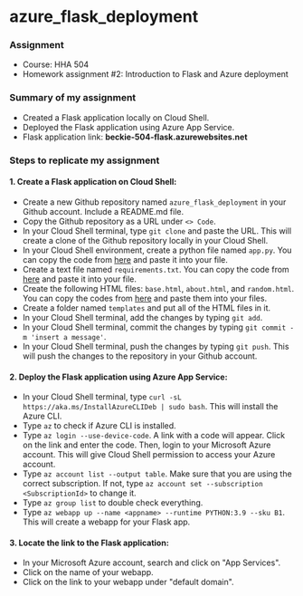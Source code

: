 # azure_flask_deployment

### Assignment
- Course: HHA 504
- Homework assignment #2: Introduction to Flask and Azure deployment

### Summary of my assignment
- Created a Flask application locally on Cloud Shell.
- Deployed the Flask application using Azure App Service.
- Flask application link: **beckie-504-flask.azurewebsites.net**

### Steps to replicate my assignment
#### 1. Create a Flask application on Cloud Shell:
- Create a new Github repository named `azure_flask_deployment` in your Github account. Include a README.md file.
- Copy the Github repository as a URL under `<> Code`.
- In your Cloud Shell terminal, type `git clone` and paste the URL. This will create a clone of the Github repository locally in your Cloud Shell.
- In your Cloud Shell environment, create a python file named `app.py`. You can copy the code from [here](https://github.com/Beczheng/azure_flask_deployment/blob/main/app.py) and paste it into your file.
- Create a text file named `requirements.txt`. You can copy the code from [here](https://github.com/Beczheng/azure_flask_deployment/blob/main/requirements.txt) and paste it into your file.
- Create the following HTML files: `base.html`, `about.html`, and `random.html`. You can copy the codes from [here](https://github.com/Beczheng/azure_flask_deployment/tree/main/templates) and paste them into your files.
- Create a folder named `templates` and put all of the HTML files in it.
- In your Cloud Shell terminal, add the changes by typing `git add`.
- In your Cloud Shell terminal, commit the changes by typing `git commit -m 'insert a message'`.
- In your Cloud Shell terminal, push the changes by typing `git push`. This will push the changes to the repository in your Github account.

#### 2. Deploy the Flask application using Azure App Service:
- In your Cloud Shell terminal, type `curl -sL https://aka.ms/InstallAzureCLIDeb | sudo bash`. This will install the Azure CLI.
- Type `az` to check if Azure CLI is installed.
- Type `az login --use-device-code`. A link with a code will appear. Click on the link and enter the code. Then, login to your Microsoft Azure account. This will give Cloud Shell permission to access your Azure account.
- Type `az account list --output table`. Make sure that you are using the correct subscription. If not, type `az account set --subscription <SubscriptionId>` to change it.
- Type `az group list` to double check everything.
- Type `az webapp up --name <appname> --runtime PYTHON:3.9 --sku B1`. This will create a webapp for your Flask app.

#### 3. Locate the link to the Flask application: 
- In your Microsoft Azure account, search and click on "App Services".
- Click on the name of your webapp.
- Click on the link to your webapp under "default domain".






